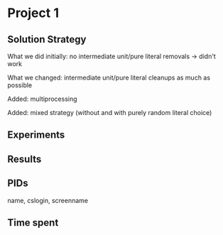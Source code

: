 # Project 1

## Solution Strategy

What we did initially: no intermediate unit/pure literal removals -> didn't work

What we changed: intermediate unit/pure literal cleanups as much as possible

Added: multiprocessing

Added: mixed strategy (without and with purely random literal choice)
## Experiments

## Results

## PIDs

name, cslogin, screenname

## Time spent